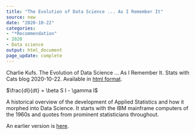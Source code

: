 ```yaml
---
title: "The Evolution of Data Science ... As I Remember It"
source: new
date: "2020-10-22"
categories:
- "*Recommendation"
- 2020
- Data science
output: html_document
page_update: complete
---
```


Charlie Kufs. The Evolution of Data Science ... As I Remember It. Stats with Cats blog 2020-10-22. Available in [html format](https://statswithcats.net/2020/10/22/the-evolution-of-data-science-as-i-remember-it/).

$\frac{dI}{dt} = \beta S I - \gamma I$

<!---more--->

A historical overview of the development of Applied Statistics and how it morphed into Data Science. It starts with the IBM mainframe computers of the 1960s and quotes from prominent statisticians throughout.

An earlier version is [here][sim2].
 
[sim2]: http://new.pmean.com/evolution-data-science/
